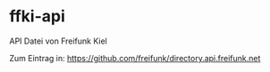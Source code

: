 # ffki-api
API Datei von Freifunk Kiel

Zum Eintrag in:
https://github.com/freifunk/directory.api.freifunk.net
